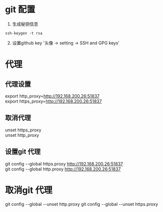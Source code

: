 # git 配置
1. 生成秘钥信息
```
ssh-keygen -t rsa
```
2. 设置github key
'头像 -> setting -> SSH and GPG keys'


# 代理
## 代理设置
export http_proxy=http://192.168.200.26:51837  
export https_proxy=http://192.168.200.26:51837  

## 取消代理
unset https_proxy  
unset http_proxy  

## 设置git 代理
git config --global https.proxy http://192.168.200.26:51837  
git config --global http.proxy http://192.168.200.26:51837  

# 取消git 代理
git config --global --unset http.proxy
git config --global --unset https.proxy